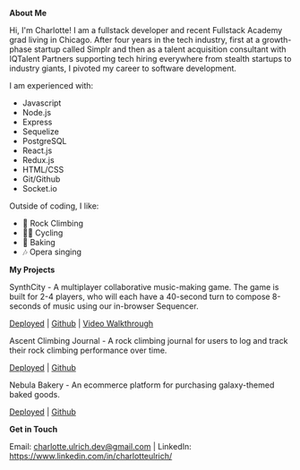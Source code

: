 **About Me**

Hi, I'm Charlotte! I am a fullstack developer and recent Fullstack Academy grad living in Chicago. After four years in the tech industry, first at a growth-phase startup called Simplr and then as a talent acquisition consultant with IQTalent Partners supporting tech hiring everywhere from stealth startups to industry giants, I pivoted my career to software development. 

I am experienced with:
<ul>
  <li>Javascript</li>
  <li>Node.js</li>
  <li>Express</li>
  <li>Sequelize</li>
  <li>PostgreSQL</li>
  <li>React.js</li>
  <li>Redux.js</li>
  <li>HTML/CSS</li>
  <li>Git/Github</li>
  <li>Socket.io</li>
</ul>
Outside of coding, I like: 
<ul>
  <li>🧗‍ Rock Climbing</li>
  <li>🚴‍♀️ Cycling</li>
  <li>🥐 Baking</li>
  <li>🎶 Opera singing</li>
</ul>

**My Projects** 

SynthCity - A multiplayer collaborative music-making game. The game is built for 2-4 players, who will each have a 40-second turn to compose 8-seconds of music using our in-browser Sequencer. 

<a href='https://synthcity.herokuapp.com/'>Deployed</a> | <a href='https://github.com/PIKACHU-PACK/synth-city'>Github</a> | <a href='https://www.youtube.com/watch?v=jtW2cyw1uPg&list=PLx0iOsdUOUmnPA9l9RyeENObqv4SJi-_S&index=11'>Video Walkthrough</a>

Ascent Climbing Journal - A rock climbing journal for users to log and track their rock climbing performance over time. 

<a href='https://ascent-journal.herokuapp.com/'>Deployed</a> | <a href='https://github.com/charlotte-ulrich/Stackathon'>Github</a>

Nebula Bakery - An ecommerce platform for purchasing galaxy-themed baked goods. 

<a href='https://nebula-bakery.herokuapp.com/'>Deployed</a> | <a href='https://github.com/discovery-one/GraceShopperProject'>Github</a>

**Get in Touch**

Email: charlotte.ulrich.dev@gmail.com | LinkedIn: https://www.linkedin.com/in/charlotteulrich/


